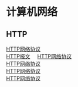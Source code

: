 # 计算机网络
## HTTP  
[HTTP网络协议]()    
[HTTP报文]()    
[HTTP网络协议]()    
[HTTP网络协议]()    
[HTTP网络协议]()    
[HTTP网络协议]()    
